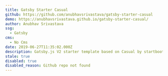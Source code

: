 ```yaml
---
title: Gatsby Starter Casual
github: https://github.com/anubhavsrivastava/gatsby-starter-casual
demo: https://anubhavsrivastava.github.io/gatsby-starter-casual/
author: Anubhav Srivastava
ssg:
  - Gatsby
cms:
  - No Cms
date: 2019-06-27T11:35:02.000Z
description: Gatsby.js V2 starter template based on Casual by startbootstrap
stale: true
disabled: true
disabled_reason: Github repo not found
---
```

